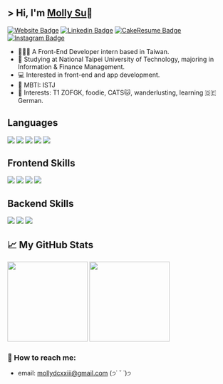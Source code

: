 ## &gt; Hi, I'm <a href="https://kir2ch3.github.io/" target="_blank">Molly Su</a>🦫


[![Website Badge](https://img.shields.io/badge/Website-EF768B?style=flat-square&logo=githubpages&logoColor=white)](https://kir2ch3.github.io/)
[![Linkedin Badge](https://img.shields.io/badge/LinkedIn-0077b5?style=flat-square&logo=Linkedin&logoColor=white)](https://www.linkedin.com/in/mollysu/)
[![CakeResume Badge](https://img.shields.io/badge/CakeResume-15A96A?&style=for-square&logo=coursera&logoColor=white)](https://www.cakeresume.com/me/mo11y5u)
[![Instagram Badge](https://img.shields.io/badge/Instagram-DD2A7B?style=flat-square&logo=Instagram&logoColor=white)](https://www.instagram.com/ki2sch3/)

<ul>
  <li>👩🏻‍💻 A Front-End Developer intern based in Taiwan.</li>
  <li>🏫 Studying at National Taipei University of Technology, majoring in Information & Finance Management.</li>
  <li>💻 Interested in front-end and app development.</li>
  <li>🦫 MBTI: ISTJ</li>
  <li>💖 Interests: T1 ZOFGK, foodie, CATS🐱, wanderlusting, learning 🇩🇪German.</li>
</ul>

## Languages

![](https://img.shields.io/badge/-HTML-E34F26?style=for-the-badge&logo=html5&logoColor=white)
![](https://img.shields.io/badge/-Javascript-F1D302?style=for-the-badge&logo=javascript&logoColor=white)
![](https://img.shields.io/badge/-Typescript-3178C6?style=for-the-badge&logo=typescript&logoColor=white)
![](https://img.shields.io/badge/-Java-007396?style=for-the-badge&logo=java&logoColor=white)
![](https://img.shields.io/badge/-Python-3776AB?style=for-the-badge&logo=python&logoColor=white)

## Frontend Skills

![](https://img.shields.io/badge/-React-61DAFB?style=for-the-badge&logo=react&logoColor=white)
![](https://img.shields.io/badge/-CSS3-1572B6?style=for-the-badge&logo=css&logoColor=white)
![](https://img.shields.io/badge/-TailwindCSS-38B2AC?style=for-the-badge&logo=tailwind-css&logoColor=white)
![](https://img.shields.io/badge/-Sass-CC6699?style=for-the-badge&logo=sass&logoColor=white)

## Backend Skills

![](https://img.shields.io/badge/-Express-000000?style=for-the-badge&logo=express)
![](https://img.shields.io/badge/-MySQL-00758F?style=for-the-badge&logo=mysql&logoColor=white)
![](https://img.shields.io/badge/-MongoDB-47A248?style=for-the-badge&logo=mongodb&logoColor=white)

## 📈 My GitHub Stats 

<p>
  <img height="180em" src="https://github-readme-stats.vercel.app/api?username=kir4che&show_icons=true&&count_private=true&include_all_commits=true" />
  <img height="180em" src="https://github-readme-stats.vercel.app/api/top-langs/?username=kir4che&show_icons=true&layout=compact&langs_count=8"/>
</p>

### 💌 How to reach me:

- email: mollydcxxiii@gmail.com (੭˙ ˘ ˙)੭
